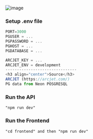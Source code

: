 ![image](https://github.com/user-attachments/assets/6a7f6f3b-b18e-4ab8-ab9a-17f874789bfb)


### Setup .env file

```js
PORT=3000
PGUSER = ...
PGPASSWORD = ...
PGHOST = ...
PGDATABASE = ...

ARCJET_KEY = ...
ARCJET_ENV = development
-------------------------------
<h3 align="center">Source</h3>
ARCJET (https://arcjet.com/)
PG data from Neon POSGRESQL
```

### Run the API

```shell
"npm run dev"
```

### Run the Frontend

```shell
"cd frontend" and then "npm run dev"
```
